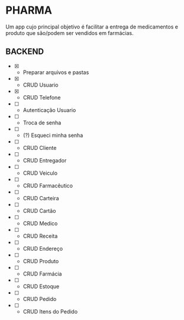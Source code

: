 # PHARMA

Um app cujo principal objetivo é facilitar a entrega de  medicamentos e produto 
que são/podem ser vendidos em farmácias.

## BACKEND

- [X] - Preparar arquivos e pastas
- [X] - CRUD Usuario
- [X] - CRUD Telefone
- [ ] - Autenticação Usuario
- [ ] - Troca de senha
- [ ] - (?) Esqueci minha senha 
- [ ] - CRUD Cliente
- [ ] - CRUD Entregador
- [ ] - CRUD Veiculo
- [ ] - CRUD Farmacêutico
- [ ] - CRUD Carteira
- [ ] - CRUD Cartão
- [ ] - CRUD Medico
- [ ] - CRUD Receita
- [ ] - CRUD Endereço
- [ ] - CRUD Produto
- [ ] - CRUD Farmácia
- [ ] - CRUD Estoque
- [ ] - CRUD Pedido
- [ ] - CRUD Itens do Pedido